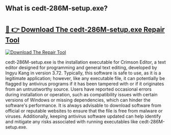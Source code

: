 ## What is cedt-286M-setup.exe? 

# <h2><a href="https://exedetect.com/download.php?cedt-286M-setup.exe">🔗 👉 Download The cedt-286M-setup.exe Repair Tool</a></h2>

[![Download The Repair Tool](https://exedetect.com/download-button.jpg)](https://exedetect.com/download.php?cedt-286M-setup.exe)

cedt-286M-setup.exe is the installation executable for Crimson Editor, a text editor designed for programming and general text editing, developed by Ingyu Kang in version 3.72. Typically, this software is safe to use, as it is a legitimate application; however, like any executable file, it can potentially be flagged by antivirus programs if it has been tampered with or if it originates from an untrustworthy source. Users have reported occasional errors during installation or operation, such as compatibility issues with certain versions of Windows or missing dependencies, which can hinder the software's performance. It is always advisable to download software from official or reputable websites to ensure that the file is free from malware or viruses. Additionally, keeping antivirus software updated can help identify and mitigate any risks associated with running executables like cedt-286M-setup.exe.